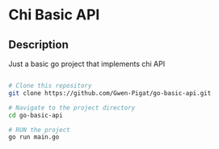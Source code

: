 # Chi Basic API

## Description
Just a basic go project that implements chi API

```bash

# Clone this repository
git clone https://github.com/Gwen-Pigat/go-basic-api.git

# Navigate to the project directory
cd go-basic-api

# RUN the project
go run main.go